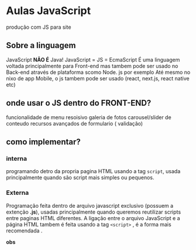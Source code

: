 # Aulas JavaScript
produção com JS para site 

## Sobre a linguagem 

JavaScript **NÃO É** Java!
JavaScript = JS = EcmaScript
É uma linguagem voltada principalmente para Front-end mas tambem pode ser usado no Back-end através de plataforma scomo Node. 
js por exemplo 
Até mesmo no nixo de app Mobile, o js tambem pode ser usado (react, next.js, react native etc)

## onde usar o JS dentro do FRONT-END? 

funcionalidade de menu resoisivo 
galeria de fotos 
carousel/slider de conteudo 
recursos avançados de formulario ( validação)

## como implementar?

### interna

programando detro da propria pagina HTML usando a tag `script`, usada principalmente quando são script mais simples ou pequenos. 

### Externa 

Programação feita dentro de arquivo javascript exclusivo (possuem a extenção **.js**), usadas principalmente quando queremos reutilizar scripts entre paginas HTML diferentes. A ligação entre o arquivo JavaScript e a página HTML tambem é feita usando a tag `<script>` , é a forma mais recomendada .

**obs**
